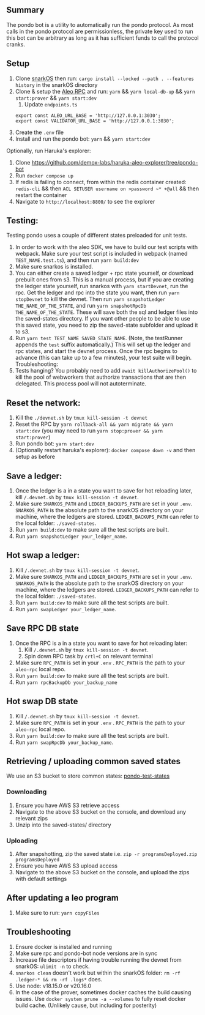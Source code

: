 ## Summary

The pondo bot is a utility to automatically run the pondo protocol.
As most calls in the pondo protocol are permissionless, the private key used to run this bot can be arbitrary as long as it has sufficient funds to call the protocol cranks.

## Setup

1. Clone [snarkOS](https://github.com/AleoNet/snarkOS) then run: `cargo install --locked --path . --features history` in the snarkOS directory
2. Clone & setup the [Aleo RPC](https://github.com/demox-labs/aleo-rpc) and run: `yarn` && `yarn local-db-up` && `yarn start:prover` && `yarn start:dev`
   1. Update `endpoints.ts`
   ```
   export const ALEO_URL_BASE = 'http://127.0.0.1:3030';
   export const VALIDATOR_URL_BASE = 'http://127.0.0.1:3030';
   ```
3. Create the `.env` file
4. Install and run the pondo bot: `yarn` && `yarn start:dev`

Optionally, run Haruka's explorer:

1. Clone https://github.com/demox-labs/haruka-aleo-explorer/tree/pondo-bot
2. Run `docker compose up`
3. If redis is failing to connect, from within the redis container created: `redis-cli` && then `ACL SETUSER username on >password ~* +@all` && then restart the container
4. Navigate to `http://localhost:8800/` to see the explorer

## Testing:
Testing pondo uses a couple of different states preloaded for unit tests.
1. In order to work with the aleo SDK, we have to build our test scripts with webpack. Make sure your test script is included in webpack (named `TEST_NAME.test.ts`), and then run `yarn build:dev`
2. Make sure snarkos is installed.
3. You can either create a saved ledger + rpc state yourself, or download prebuilt ones from s3. This is a manual process, but if you are creating the ledger state yourself, run snarkos with `yarn startDevnet`, run the rpc. Get the ledger and rpc into the state you want, then run `yarn stopDevnet` to kill the devnet. Then run `yarn snapshotLedger THE_NAME_OF_THE_STATE`, and run `yarn snapshotRpcDb THE_NAME_OF_THE_STATE`. These will save both the sql and ledger files into the saved-states directory. If you want other people to be able to use this saved state, you need to zip the saved-state subfolder and upload it to s3.
4. Run `yarn test TEST_NAME SAVED_STATE_NAME`. (Note, the testRunner appends the `test` suffix automatically.) This will set up the ledger and rpc states, and start the devnet process. Once the rpc begins to advance (this can take up to a few minutes), your test suite will begin.
Troubleshooting:
1. Tests hanging? You probably need to add `await killAuthorizePool()` to kill the pool of webworkers that authorize transactions that are then delegated. This process pool will not autoterminate.

## Reset the network:

1. Kill the `./devnet.sh` by `tmux kill-session -t devnet`
2. Reset the RPC by `yarn rollback-all && yarn migrate && yarn start:dev` (you may need to run `yarn stop:prover && yarn start:prover`)
3. Run pondo bot: `yarn start:dev`
4. (Optionally restart haruka's explorer): `docker compose down -v` and then setup as before

## Save a ledger:

1. Once the ledger is a in a state you want to save for hot reloading later, kill `/.devnet.sh` by `tmux kill-session -t devnet`.
2. Make sure `SNARKOS_PATH` and `LEDGER_BACKUPS_PATH` are set in your `.env`. `SNARKOS_PATH` is the absolute path to the snarkOS directory on your machine, where the ledgers are stored. `LEDGER_BACKUPS_PATH` can refer to the local folder: `./saved-states`.
3. Run `yarn build:dev` to make sure all the test scripts are built.
4. Run `yarn snapshotLedger your_ledger_name`.

## Hot swap a ledger:

1. Kill `/.devnet.sh` by `tmux kill-session -t devnet`.
2. Make sure `SNARKOS_PATH` and `LEDGER_BACKUPS_PATH` are set in your `.env`. `SNARKOS_PATH` is the absolute path to the snarkOS directory on your machine, where the ledgers are stored. `LEDGER_BACKUPS_PATH` can refer to the local folder: `./saved-states`.
3. Run `yarn build:dev` to make sure all the test scripts are built.
4. Run `yarn swapLedger your_ledger_name`.

## Save RPC DB state

1. Once the RPC is a in a state you want to save for hot reloading later:
   1. Kill `/.devnet.sh` by `tmux kill-session -t devnet`.
   1. Spin down RPC task by `crtl+C` on relevant terminal
1. Make sure `RPC_PATH` is set in your `.env` . `RPC_PATH` is the path to your `aleo-rpc` local repo.
1. Run `yarn build:dev` to make sure all the test scripts are built.
1. Run `yarn rpcBackupDb your_backup_name`

## Hot swap DB state

1. Kill `/.devnet.sh` by `tmux kill-session -t devnet`.
1. Make sure `RPC_PATH` is set in your `.env` . `RPC_PATH` is the path to your `aleo-rpc` local repo.
1. Run `yarn build:dev` to make sure all the test scripts are built.
1. Run `yarn swapRpcDb your_backup_name`.

## Retrieving / uploading common saved states
We use an S3 bucket to store common states: [pondo-test-states](https://us-west-2.console.aws.amazon.com/s3/buckets/pondo-test-states)

### Downloading
1. Ensure you have AWS S3 retrieve access 
1. Navigate to the above S3 bucket on the console, and download any relevant zips 
1. Unzip into the saved-states/ directory 

### Uploading 
1. After snapshotting, zip the saved state i.e. `zip -r programsDeployed.zip programsDeployed` 
1. Ensure you have AWS S3 upload access 
1. Navigate to the above S3 bucket on the console, and upload the zips with default settings

## After updating a leo program

1. Make sure to run: `yarn copyFiles`

## Troubleshooting

1. Ensure docker is installed and running
1. Make sure rpc and pondo-bot node versions are in sync
1. Increase file descriptors if having trouble running the devnet from snarkOS: `ulimit -n` to check.
1. `snarkos clean` doesn't work but within the snarkOS folder: `rm -rf .ledger-* && rm -rf .logs*` does.
1. Use node: v18.15.0 or v20.16.0
1. In the case of the prover, sometimes docker caches the build causing issues. Use `docker system prune -a --volumes` to fully reset docker build cache. (Unlikely cause, but including for posterity)
